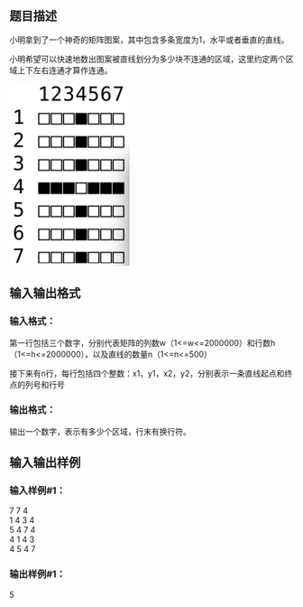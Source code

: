 ## 题目描述

小明拿到了一个神奇的矩阵图案，其中包含多条宽度为1，水平或者垂直的直线。

小明希望可以快速地数出图案被直线划分为多少块不连通的区域，这里约定两个区域上下左右连通才算作连通。

![Alt text](./matrix-img.jpg)

## 输入输出格式

### 输入格式：
第一行包括三个数字，分别代表矩阵的列数w（1<=w<=2000000）和行数h（1<=h<=2000000），以及直线的数量n（1<=n<=500）

接下来有n行，每行包括四个整数：x1，y1，x2，y2，分别表示一条直线起点和终点的列号和行号

### 输出格式：
输出一个数字，表示有多少个区域，行末有换行符。

## 输入输出样例

### 输入样例#1：
7 7 4  
1 4 3 4  
5 4 7 4  
4 1 4 3  
4 5 4 7

### 输出样例#1：
5
